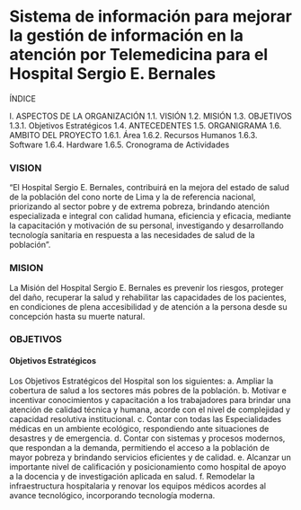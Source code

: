 # Sistema de información para mejorar la gestión de información en la atención por Telemedicina para el Hospital Sergio E. Bernales

ÍNDICE

I.	ASPECTOS DE LA ORGANIZACIÓN
1.1.	VISIÓN
1.2.	MISIÓN
1.3.	OBJETIVOS
1.3.1.	Objetivos Estratégicos
1.4.	ANTECEDENTES
1.5.	ORGANIGRAMA
1.6.	AMBITO DEL PROYECTO
1.6.1.	Área
1.6.2.	Recursos Humanos
1.6.3.	Software
1.6.4.	Hardware
1.6.5.	Cronograma de Actividades

### VISION

“El Hospital Sergio E. Bernales, contribuirá en la mejora del estado de salud de la población del cono norte de Lima y la de referencia nacional, priorizando al sector pobre y de extrema pobreza, brindando atención especializada e integral con calidad humana, eficiencia y eficacia, mediante la capacitación y motivación de su personal, investigando y desarrollando tecnología sanitaria en respuesta a las necesidades de salud de la población”.

### MISION

La Misión del Hospital Sergio E. Bernales es prevenir los riesgos, proteger del daño, recuperar la salud y rehabilitar las capacidades de los pacientes, en condiciones de plena accesibilidad y de atención a la persona desde su concepción hasta su muerte natural.

### OBJETIVOS

#### Objetivos Estratégicos


Los Objetivos Estratégicos del Hospital son los siguientes:
a.	Ampliar la cobertura de salud a los sectores más pobres de la población.
b.	Motivar e incentivar conocimientos y capacitación a los trabajadores para brindar una atención de calidad técnica y humana, acorde con el nivel de complejidad y capacidad resolutiva institucional.
c.	Contar con todas las Especialidades médicas en un ambiente ecológico, respondiendo ante situaciones de desastres y de emergencia.
d.	Contar con sistemas y procesos modernos, que respondan a la demanda, permitiendo el acceso a la población de mayor pobreza y brindando servicios eficientes y de calidad.
e.	Alcanzar un importante nivel de calificación y posicionamiento como hospital de apoyo a la docencia y de investigación aplicada en salud.
f.	Remodelar la infraestructura hospitalaria y renovar los equipos médicos acordes al avance tecnológico, incorporando tecnología moderna.
